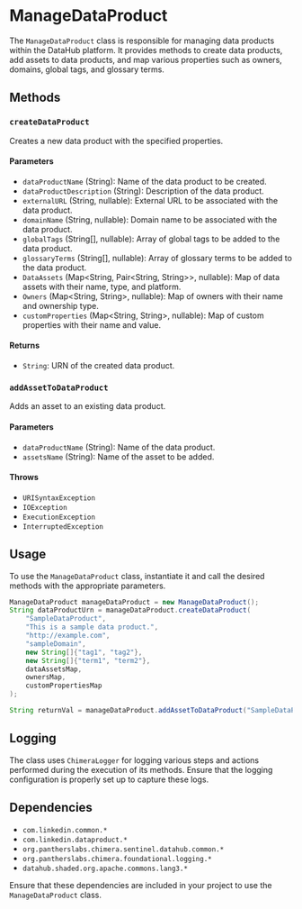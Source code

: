 # ManageDataProduct

The `ManageDataProduct` class is responsible for managing data products within the DataHub platform. It provides methods to create data products, add assets to data products, and map various properties such as owners, domains, global tags, and glossary terms.

## Methods

### `createDataProduct`

Creates a new data product with the specified properties.

#### Parameters

- `dataProductName` (String): Name of the data product to be created.
- `dataProductDescription` (String): Description of the data product.
- `externalURL` (String, nullable): External URL to be associated with the data product.
- `domainName` (String, nullable): Domain name to be associated with the data product.
- `globalTags` (String[], nullable): Array of global tags to be added to the data product.
- `glossaryTerms` (String[], nullable): Array of glossary terms to be added to the data product.
- `DataAssets` (Map<String, Pair<String, String>>, nullable): Map of data assets with their name, type, and platform.
- `Owners` (Map<String, String>, nullable): Map of owners with their name and ownership type.
- `customProperties` (Map<String, String>, nullable): Map of custom properties with their name and value.

#### Returns

- `String`: URN of the created data product.

### `addAssetToDataProduct`

Adds an asset to an existing data product.

#### Parameters

- `dataProductName` (String): Name of the data product.
- `assetsName` (String): Name of the asset to be added.

#### Throws

- `URISyntaxException`
- `IOException`
- `ExecutionException`
- `InterruptedException`

## Usage

To use the `ManageDataProduct` class, instantiate it and call the desired methods with the appropriate parameters.

```java
ManageDataProduct manageDataProduct = new ManageDataProduct();
String dataProductUrn = manageDataProduct.createDataProduct(
    "SampleDataProduct",
    "This is a sample data product.",
    "http://example.com",
    "sampleDomain",
    new String[]{"tag1", "tag2"},
    new String[]{"term1", "term2"},
    dataAssetsMap,
    ownersMap,
    customPropertiesMap
);

String returnVal = manageDataProduct.addAssetToDataProduct("SampleDataProduct", "urn:li:dataset:(urn:li:dataPlatform:hive,SampleDataset,PROD)");
```

## Logging

The class uses `ChimeraLogger` for logging various steps and actions performed during the execution of its methods. Ensure that the logging configuration is properly set up to capture these logs.

## Dependencies

- `com.linkedin.common.*`
- `com.linkedin.dataproduct.*`
- `org.pantherslabs.chimera.sentinel.datahub.common.*`
- `org.pantherslabs.chimera.foundational.logging.*`
- `datahub.shaded.org.apache.commons.lang3.*`

Ensure that these dependencies are included in your project to use the `ManageDataProduct` class.